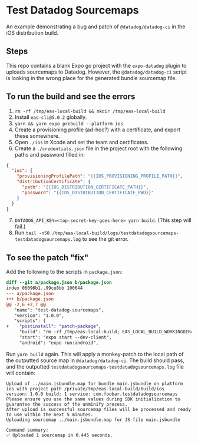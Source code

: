 # Test Datadog Sourcemaps

An example demonstrating a bug and patch of `@datadog/datadog-ci` in the iOS distribution build.

## Steps

This repo contains a blank Expo go project with the `expo-datadog` plugin to uploads sourcemaps to Datadog. However, the `@datadog/datadog-ci` script is looking in the wrong place for the generated bundle sourcemap file.

## To run the build and see the errors

1. `rm -rf /tmp/eas-local-build && mkdir /tmp/eas-local-build`
2. Install `eas-cli@5.0.2` globally.
3. `yarn && yarn expo prebuild --platform ios`
4. Create a provisioning profile (ad-hoc?) with a certificate, and export these somewhere.
5. Open `./ios` in Xcode and set the team and certificates.
6. Create a `./credentials.json` file in the project root with the following paths and password filled in:

```json
{
  "ios": {
    "provisioningProfilePath": "{{IOS_PROVISIONING_PROFILE_PATH}}",
    "distributionCertificate": {
      "path": "{{IOS_DISTRIBUTION_CERTIFICATE_PATH}}",
      "password": "{{IOS_DISTRIBUTION_CERTIFICATE_PWD}}"
    }
  }
}
```

7. `DATADOG_API_KEY=<top-secret-key-goes-here> yarn build`. (This step will fail.)
8. Run `tail -n50 /tmp/eas-local-build/logs/testdatadogsourcemaps-testdatadogsourcemaps.log` to see the git error.

## To see the patch "fix"

Add the following to the scripts in `package.json`:

```diff
diff --git a/package.json b/package.json
index 06096b1..99ce8bb 100644
--- a/package.json
+++ b/package.json
@@ -2,6 +2,7 @@
   "name": "test-datadog-sourcemaps",
   "version": "1.0.0",
   "scripts": {
+    "postinstall": "patch-package",
     "build": "rm -rf /tmp/eas-local-build; EAS_LOCAL_BUILD_WORKINGDIR=/tmp/eas-local-build EAS_LOCAL_BUILD_SKIP_CLEANUP=1 eas build --platform ios --local --profile production",
     "start": "expo start --dev-client",
     "android": "expo run:android",
```

Run `yarn build` again. This will apply a monkey-patch to the local path of the outputted source map in `@datadog/datadog-ci`. The build should pass, and the outputted `testdatadogsourcemaps-testdatadogsourcemaps.log` file will contain:

```
Upload of ../main.jsbundle.map for bundle main.jsbundle on platform ios with project path /private/tmp/eas-local-build/build/ios
version: 1.0.0 build: 1 service: com.foobar.testdatadogsourcemaps
Please ensure you use the same values during SDK initialization to guarantee the success of the unminify process.
After upload is successful sourcemap files will be processed and ready to use within the next 5 minutes.
Uploading sourcemap ../main.jsbundle.map for JS file main.jsbundle

Command summary:
✅ Uploaded 1 sourcemap in 0.445 seconds.
```
